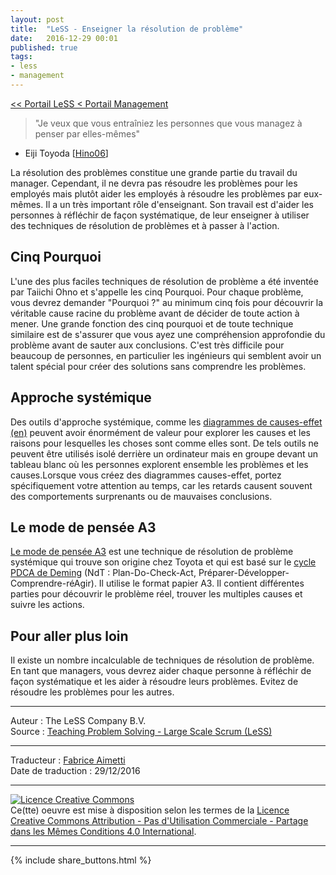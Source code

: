 ```yaml
---
layout: post
title:  "LeSS - Enseigner la résolution de problème"
date:   2016-12-29 00:01
published: true
tags:
- less
- management
---
```



[<< Portail LeSS < Portail Management](http://www.les-traducteurs-agiles.org/2016/12/26/less-portail-management.html)

> "Je veux que vous entraîniez les personnes que vous managez à penser par elles-mêmes"
- Eiji Toyoda [[Hino06](https://www.amazon.com/Inside-Mind-Toyota-Management-Principles/dp/1563273004)]

La résolution des problèmes constitue une grande partie du travail du manager. Cependant, il ne devra pas résoudre les problèmes pour les employés mais plutôt aider les employés à résoudre les problèmes par eux-mêmes. Il a un très important rôle d'enseignant. Son travail est d'aider les personnes à réfléchir de façon systématique, de leur enseigner à utiliser des techniques de résolution de problèmes et à passer à l'action.

## Cinq Pourquoi

L'une des plus faciles techniques de résolution de problème a été inventée par Taiichi Ohno et s'appelle les cinq Pourquoi. Pour chaque problème, vous devrez demander "Pourquoi ?" au minimum cinq fois pour découvrir la véritable cause racine du problème avant de décider de toute action à mener. Une grande fonction des cinq pourquoi et de toute technique similaire est de s'assurer que vous ayez une compréhension approfondie du problème avant de sauter aux conclusions. C'est très difficile pour beaucoup de personnes, en particulier les ingénieurs qui semblent avoir un talent spécial pour créer des solutions sans comprendre les problèmes.

## Approche systémique

Des outils d'approche systémique, comme les [diagrammes de causes-effet (en)](http://less.works/less/principles/systems_thinking.html) peuvent avoir énormément de valeur pour explorer les causes et les raisons pour lesquelles les choses sont comme elles sont. De tels outils ne peuvent être utilisés isolé derrière un ordinateur mais en groupe devant un tableau blanc où les personnes explorent ensemble les problèmes et les causes.Lorsque vous créez des diagrammes causes-effet, portez spécifiquement votre attention au temps, car les retards causent souvent des comportements surprenants ou de mauvaises conclusions.

## Le mode de pensée A3

[Le mode de pensée A3](http://a3thinking.com/whatis.html) est une technique de résolution de problème systémique qui trouve son origine chez Toyota et qui est basé sur le [cycle PDCA de Deming](https://www.amazon.com/Out-Crisis-W-Edwards-Deming/dp/0262541157) (NdT : Plan-Do-Check-Act, Préparer-Développer-Comprendre-réAgir). Il utilise le format papier A3. Il contient différentes parties pour découvrir le problème réel, trouver les multiples causes et suivre les actions.

## Pour aller plus loin

Il existe un nombre incalculable de techniques de résolution de problème. En tant que managers, vous devrez aider chaque personne à réfléchir de façon systématique et les aider à résoudre leurs problèmes. Evitez de résoudre les problèmes pour les autres.


---
Auteur : The LeSS Company B.V.  
Source : [ Teaching Problem Solving - Large Scale Scrum (LeSS)](http://less.works/less/management/teaching_problem_solving.html)  

---
Traducteur : [Fabrice Aimetti](http://www.fabrice-aimetti.fr/)  
Date de traduction : 29/12/2016  

---

<a rel="license" href="http://creativecommons.org/licenses/by-nc-sa/4.0/"><img alt="Licence Creative Commons" style="border-width:0" src="http://i.creativecommons.org/l/by-nc-sa/4.0/88x31.png" /></a><br />Ce(tte) oeuvre est mise à disposition selon les termes de la <a rel="license" href="http://creativecommons.org/licenses/by-nc-sa/4.0/">Licence Creative Commons Attribution - Pas d'Utilisation Commerciale - Partage dans les Mêmes Conditions 4.0 International</a>.

---

{% include share_buttons.html %}
